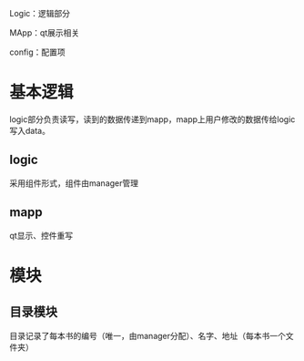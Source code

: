Logic：逻辑部分

MApp：qt展示相关

config：配置项

# 基本逻辑

logic部分负责读写，读到的数据传递到mapp，mapp上用户修改的数据传给logic写入data。

## logic

采用组件形式，组件由manager管理

## mapp

qt显示、控件重写

# 模块

## 目录模块

目录记录了每本书的编号（唯一，由manager分配）、名字、地址（每本书一个文件夹）
